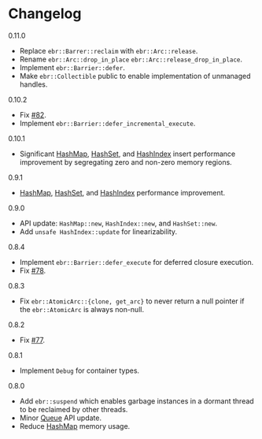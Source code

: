 # Changelog

0.11.0

* Replace `ebr::Barrer::reclaim` with `ebr::Arc::release`.
* Rename `ebr::Arc::drop_in_place` `ebr::Arc::release_drop_in_place`.
* Implement `ebr::Barrier::defer`.
* Make `ebr::Collectible` public to enable implementation of unmanaged handles.

0.10.2

* Fix [#82](https://github.com/wvwwvwwv/scalable-concurrent-containers/issues/82).
* Implement `ebr::Barrier::defer_incremental_execute`.

0.10.1

* Significant [HashMap](#HashMap), [HashSet](#HashSet), and [HashIndex](#HashIndex) insert performance improvement by segregating zero and non-zero memory regions.

0.9.1

* [HashMap](#HashMap), [HashSet](#HashSet), and [HashIndex](#HashIndex) performance improvement.

0.9.0

* API update: `HashMap::new`, `HashIndex::new`, and `HashSet::new`.
* Add `unsafe HashIndex::update` for linearizability.

0.8.4

* Implement `ebr::Barrier::defer_execute` for deferred closure execution.
* Fix [#78](https://github.com/wvwwvwwv/scalable-concurrent-containers/issues/78).

0.8.3

* Fix `ebr::AtomicArc::{clone, get_arc}` to never return a null pointer if the `ebr::AtomicArc` is always non-null.

0.8.2

* Fix [#77](https://github.com/wvwwvwwv/scalable-concurrent-containers/issues/77).

0.8.1

* Implement `Debug` for container types.

0.8.0

* Add `ebr::suspend` which enables garbage instances in a dormant thread to be reclaimed by other threads.
* Minor [Queue](#Queue) API update.
* Reduce [HashMap](#HashMap) memory usage.
